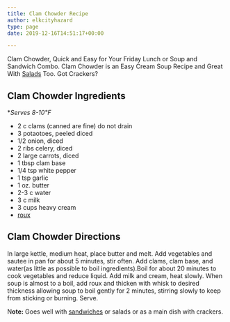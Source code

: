 ```yaml
---
title: Clam Chowder Recipe
author: elkcityhazard
type: page
date: 2019-12-16T14:51:17+00:00

---
```

Clam Chowder, Quick and Easy for Your Friday Lunch or Soup and Sandwich Combo. Clam Chowder is an Easy Cream Soup Recipe and Great With [Salads][1] Too. Got Crackers?

## Clam Chowder Ingredients

**Serves 8-10&#8457;*

  * 2 c clams (canned are fine) do not drain
  * 3 potaotoes, peeled diced
  * 1/2 onion, diced
  * 2 ribs celery, diced
  * 2 large carrots, diced
  * 1 tbsp clam base
  * 1/4 tsp white pepper
  * 1 tsp garlic
  * 1 oz. butter
  * 2-3 c water
  * 3 c milk
  * 3 cups heavy cream
  * <a href="/wordpress/easy-vegetarian-dinner-recipes/how-to-make-roux/" rel="noopener noreferrer" target="_blank">roux</a>

## Clam Chowder Directions

In large kettle, medium heat, place butter and melt. Add vegetables and sautee in pan for about 5 minutes, stir often. Add clams, clam base, and water(as little as possible to boil ingredients).Boil for about 20 minutes to cook vegetables and reduce liquid. Add milk and cream, heat slowly. When soup is almost to a boil, add roux and thicken with whisk to desired thickness allowing soup to boil gently for 2 minutes, stirring slowly to keep from sticking or burning. Serve.

N**ote:** Goes well with <a href="/wordpress/sandwich-recipes/" rel="noopener noreferrer" target="_blank">sandwiches</a> or salads or as a main dish with crackers.

 [1]: /wordpress/vegetables-and-salad-recipes/